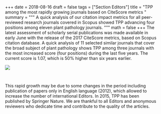 +++
date = 2018-08-16
draft = false
tags = ["Section Editors"]
title = "TPP among the most rapidly growing journals based on CiteScore metrics  "
summary = """
A quick analysis of our citation impact metrics for all peer-reviewed research journals covered in Scopus showed TPP advancing four positions among eleven plant pathology journals.
"""
math = false
+++ 
The latest assessment of scholarly serial publications was made available in early June with the release of the 2017 CiteScore metrics, based on Scopus citation database. A quick analysis of 11 selected similar journals that cover the broad subject of plant pathology shows TPP among three journals with the most increased score (four positions) during the last five years. The current score is 1.07, which is 50% higher than six years earlier. 

<img src = "/img/posts/citescore2017.png" style = "margin-bottom:30px">

This rapid growth may be due to some changes in the period including publication of papers only in English language (2012), which allowed to increase the number of international Editors. In 2015, TPP has been published by Springer Nature. We are thankful to all Editors and anonymous reviewers who dedicate time and contribute to the quality of the articles.









